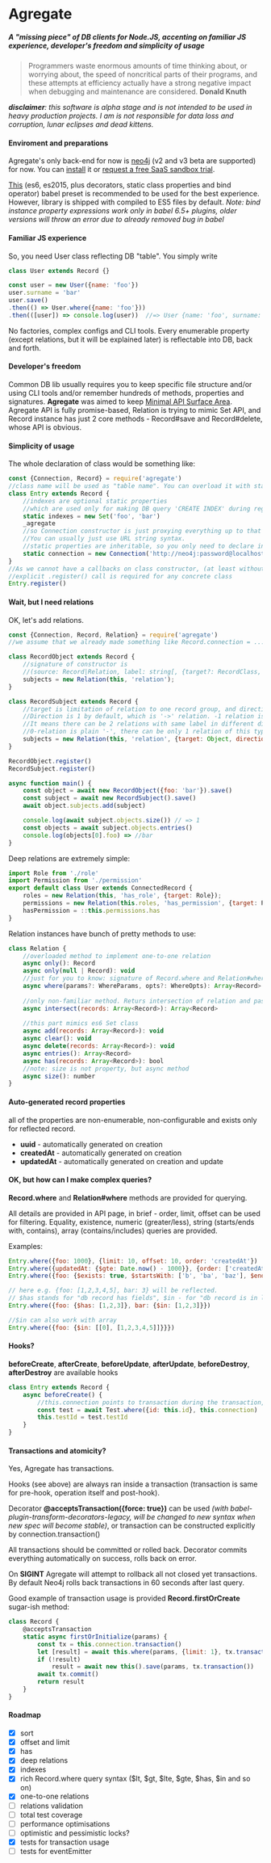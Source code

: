 # Agregate
##### A "missing piece" of DB clients for Node.JS, accenting on familiar JS experience, developer's freedom and simplicity of usage

> Programmers waste enormous amounts of time thinking about, or worrying about, the speed of noncritical parts of their programs, and these attempts at efficiency actually have a strong negative impact when debugging and maintenance are considered. **Donald Knuth**

_**disclaimer**: this software is alpha stage and is not intended to be used in heavy production projects. I am is not responsible for data loss and corruption, lunar eclipses and dead kittens._

#### Enviroment and preparations
Agregate's only back-end for now is [neo4j](http://neo4j.com) (v2 and v3 beta are supported) for now. You can [install](http://neo4j.com/docs/stable/server-installation.html) it or [request a free SaaS sandbox trial](http://neo4j.com/sandbox/). 

[This](https://github.com/Jabher/agregate/blob/master/.babelrc) (es6, es2015, plus decorators, static class properties and bind operator) babel preset is recommended to be used for the best experience. However, library is shipped with compiled to ES5 files by default. *Note: bind instance property expressions work only in babel 6.5+ plugins, older versions will throw an error due to already removed bug in babel*

#### Familiar JS experience
So, you need User class reflecting DB "table". You simply write
```javascript
class User extends Record {}

const user = new User({name: 'foo'})
user.surname = 'bar'
user.save()
.then(() => User.where({name: 'foo'}))
.then(([user]) => console.log(user))  //=> User {name: 'foo', surname: 'bar'}
```
No factories, complex configs and CLI tools.
Every enumerable property (except relations, but it will be explained later) is reflectable into DB, back and forth.

#### Developer's freedom
Common DB lib usually requires you to keep specific file structure and/or using CLI tools and/or remember hundreds of methods, properties and signatures.
**Agregate** was aimed to keep [Minimal API Surface Area](http://2014.jsconf.eu/speakers/sebastian-markbage-minimal-api-surface-area-learning-patterns-instead-of-frameworks.html). Agregate API is fully promise-based, Relation is trying to mimic Set API, and Record instance has just 2 core methods - Record#save and Record#delete, whose API is obvious.

#### Simplicity of usage
The whole declaration of class would be something like:
```javascript
const {Connection, Record} = require('agregate')
//class name will be used as "table name". You can overload it with static "label" property
class Entry extends Record {
    //indexes are optional static properties 
    //which are used only for making DB query 'CREATE INDEX' during register() call. 
    static indexes = new Set('foo', 'bar')
    _agregate
    //so Connection constructor is just proxying everything up to that package. 
    //You can usually just use URL string syntax.
    //static properties are inheritable, so you only need to declare in once in parent class
    static connection = new Connection('http://neo4j:password@localhost:7474');
}
//As we cannot have a callbacks on class constructor, (at least without crazy hacks) 
//explicit .register() call is required for any concrete class
Entry.register() 
```

#### Wait, but I need relations

OK, let's add relations.

```javascript
const {Connection, Record, Relation} = require('agregate')
//we assume that we already made something like Record.connection = ...

class RecordObject extends Record {
    //signature of constructor is 
    //(source: Record|Relation, label: string[, {target?: RecordClass, direction?: number = 1}])
    subjects = new Relation(this, 'relation');
}

class RecordSubject extends Record {
    //target is limitation of relation to one record group, and direction is, well, direction. 
    //Direction is 1 by default, which is '->' relation. -1 relation is '<-'. 
    //It means there can be 2 relations with same label in different directions. 
    //0-relation is plain '-', there can be only 1 relation of this type.
    subjects = new Relation(this, 'relation', {target: Object, direction: -1});
}

RecordObject.register()
RecordSubject.register()

async function main() {
    const object = await new RecordObject({foo: 'bar'}).save()
    const subject = await new RecordSubject().save()
    await object.subjects.add(subject)

    console.log(await subject.objects.size()) // => 1
    const objects = await subject.objects.entries()
    console.log(objects[0].foo) => //bar
}
```

Deep relations are extremely simple:

```javascript
import Role from './role'
import Permission from './permission'
export default class User extends ConnectedRecord {
    roles = new Relation(this, 'has_role', {target: Role});
    permissions = new Relation(this.roles, 'has_permission', {target: Permission});
    hasPermission = ::this.permissions.has
}
```

Relation instances have bunch of pretty methods to use:

```javascript
class Relation {
    //overloaded method to implement one-to-one relation
    async only(): Record
    async only(null | Record): void
    //just for you to know: signature of Record.where and Relation#where are 100% same
    async where(params?: WhereParams, opts?: WhereOpts): Array<Record>
    
    //only non-familiar method. Returs intersection of relation and passed set
    async intersect(records: Array<Record>): Array<Record>
    
    //this part mimics es6 Set class
    async add(records: Array<Record>): void
    async clear(): void
    async delete(records: Array<Record>): void
    async entries(): Array<Record>
    async has(records: Array<Record>): bool
    //note: size is not property, but async method
    async size(): number
}
```

#### Auto-generated record properties 

all of the properties are non-enumerable, non-configurable and exists only for reflected record.

- **uuid** - automatically generated on creation
- **createdAt** - automatically generated on creation
- **updatedAt** - automatically generated on creation and update

#### OK, but how can I make complex queries?

**Record.where** and **Relation#where** methods are provided for querying.

All details are provided in API page, in brief - order, limit, offset can be used for filtering. Equality, existence, numeric (greater/less), string (starts/ends with, contains), array (contains/includes) queries are provided.

Examples:
```javascript
Entry.where({foo: 1000}, {limit: 10, offset: 10, order: 'createdAt'})
Entry.where({updatedAt: {$gte: Date.now() - 1000}}, {order: ['createdAt DESC']})
Entry.where({foo: {$exists: true, $startsWith: ['b', 'ba', 'baz'], $endsWith: 'bar', $contains: 'z'}})

// here e.g. {foo: [1,2,3,4,5], bar: 3} will be reflected.
// $has stands for "db record has fields", $in - for "db record is in list of possible fields"
Entry.where({foo: {$has: [1,2,3]}, bar: {$in: [1,2,3]}})

//$in can also work with array
Entry.where({foo: {$in: [[0], [1,2,3,4,5]]}}})
```

#### Hooks?

**beforeCreate**, **afterCreate**, **beforeUpdate**, **afterUpdate**, **beforeDestroy**, **afterDestroy** are available hooks

```javascript
class Entry extends Record {
    async beforeCreate() {
        //this.connection points to transaction during the transaction, so you have to pass it if calling other classes
        const test = await Test.where({id: this.id}, this.connection)
        this.testId = test.testId
    }
}
```

#### Transactions and atomicity?

Yes, Agregate has transactions.

Hooks (see above) are always ran inside a transaction (transaction is same for pre-hook, operation itself and post-hook).

Decorator **@acceptsTransaction({force: true})** can be used _(with babel-plugin-transform-decorators-legacy, will be changed to new syntax when new spec will become stable)_, or transaction can be constructed explicitly by connection.transaction()

All transactions should be committed or rolled back. Decorator commits everything automatically on success, rolls back on error.

On **SIGINT** Agregate will attempt to rollback all not closed yet transactions. By default Neo4j rolls back transactions in 60 seconds after last query.

Good example of transaction usage is provided **Record.firstOrCreate** sugar-ish method:

```javascript
class Record {
    @acceptsTransaction
    static async firstOrInitialize(params) {
        const tx = this.connection.transaction()
        let [result] = await this.where(params, {limit: 1}, tx.transaction())
        if (!result)
            result = await new this().save(params, tx.transaction())
        await tx.commit()
        return result
    }
}
```

#### Roadmap
- [x] sort
- [x] offset and limit
- [x] has
- [x] deep relations
- [x] indexes
- [x] rich Record.where query syntax ($lt, $gt, $lte, $gte, $has, $in and so on)
- [x] one-to-one relations
- [ ] relations validation
- [ ] total test coverage
- [ ] performance optimisations
- [ ] optimistic and pessimistic locks?
- [x] tests for transaction usage
- [ ] tests for eventEmitter
